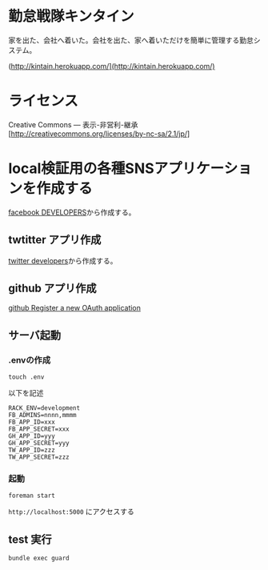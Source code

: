 # 勤怠戦隊キンタイン

家を出た、会社へ着いた。会社を出た、家へ着いただけを簡単に管理する勤怠システム。

(http://kintain.herokuapp.com/](http://kintain.herokuapp.com/)


# ライセンス

Creative Commons — 表示-非営利-継承[http://creativecommons.org/licenses/by-nc-sa/2.1/jp/]


# local検証用の各種SNSアプリケーションを作成する

[facebook DEVELOPERS](https://developers.facebook.com/apps)から作成する。

## twtitter アプリ作成

[twitter developers](https://dev.twitter.com/apps/new)から作成する。

## github アプリ作成

[github Register a new OAuth application](https://github.com/settings/applications/new)

## サーバ起動

### .envの作成

```
touch .env
```

以下を記述

```
RACK_ENV=development
FB_ADMINS=nnnn,mmmm
FB_APP_ID=xxx
FB_APP_SECRET=xxx
GH_APP_ID=yyy
GH_APP_SECRET=yyy
TW_APP_ID=zzz
TW_APP_SECRET=zzz

```

### 起動

```
foreman start
```

```http://localhost:5000``` にアクセスする


## test 実行

```
bundle exec guard
```

